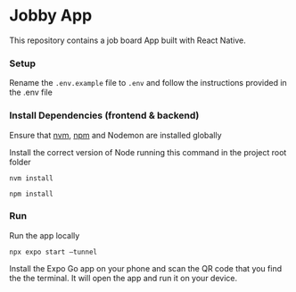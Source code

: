 # Jobby App

This repository contains a job board App built with React Native.

### Setup

Rename the `.env.example` file to `.env` and follow the instructions provided in the .env file

### Install Dependencies (frontend & backend)

Ensure that [nvm](https://github.com/nvm-sh/nvm), [npm](https://www.npmjs.com/) and Nodemon are installed globally

Install the correct version of Node running this command in the project root folder

```
nvm install
```

```
npm install
```

### Run

Run the app locally

```
npx expo start —tunnel

```

Install the Expo Go app on your phone and scan the QR code that you find the the terminal. It will open the app and run it on your device.
